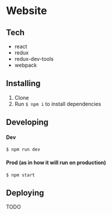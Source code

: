 # Website

## Tech

- react
- redux
- redux-dev-tools
- webpack

## Installing

1. Clone
2. Run `$ npm i` to install dependencies

## Developing

#### Dev

`$ npm run dev`

#### Prod (as in how it will run on production)

`$ npm start`

## Deploying

TODO

